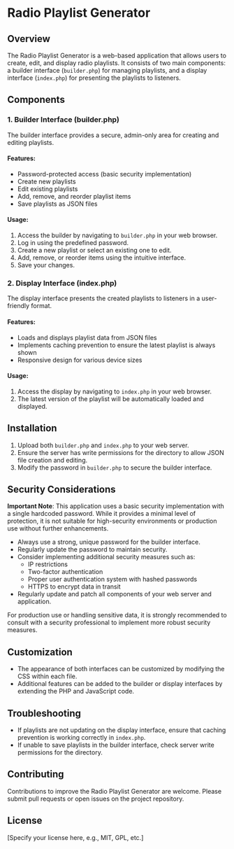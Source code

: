 # Radio Playlist Generator

## Overview

The Radio Playlist Generator is a web-based application that allows users to create, edit, and display radio playlists. It consists of two main components: a builder interface (`builder.php`) for managing playlists, and a display interface (`index.php`) for presenting the playlists to listeners.

## Components

### 1. Builder Interface (builder.php)

The builder interface provides a secure, admin-only area for creating and editing playlists.

#### Features:

- Password-protected access (basic security implementation)
- Create new playlists
- Edit existing playlists
- Add, remove, and reorder playlist items
- Save playlists as JSON files

#### Usage:

1. Access the builder by navigating to `builder.php` in your web browser.
2. Log in using the predefined password.
3. Create a new playlist or select an existing one to edit.
4. Add, remove, or reorder items using the intuitive interface.
5. Save your changes.

### 2. Display Interface (index.php)

The display interface presents the created playlists to listeners in a user-friendly format.

#### Features:

- Loads and displays playlist data from JSON files
- Implements caching prevention to ensure the latest playlist is always shown
- Responsive design for various device sizes

#### Usage:

1. Access the display by navigating to `index.php` in your web browser.
2. The latest version of the playlist will be automatically loaded and displayed.

## Installation

1. Upload both `builder.php` and `index.php` to your web server.
2. Ensure the server has write permissions for the directory to allow JSON file creation and editing.
3. Modify the password in `builder.php` to secure the builder interface.

## Security Considerations

**Important Note**: This application uses a basic security implementation with a single hardcoded password. While it provides a minimal level of protection, it is not suitable for high-security environments or production use without further enhancements.

- Always use a strong, unique password for the builder interface.
- Regularly update the password to maintain security.
- Consider implementing additional security measures such as:
  - IP restrictions
  - Two-factor authentication
  - Proper user authentication system with hashed passwords
  - HTTPS to encrypt data in transit
- Regularly update and patch all components of your web server and application.

For production use or handling sensitive data, it is strongly recommended to consult with a security professional to implement more robust security measures.

## Customization

- The appearance of both interfaces can be customized by modifying the CSS within each file.
- Additional features can be added to the builder or display interfaces by extending the PHP and JavaScript code.

## Troubleshooting

- If playlists are not updating on the display interface, ensure that caching prevention is working correctly in `index.php`.
- If unable to save playlists in the builder interface, check server write permissions for the directory.

## Contributing

Contributions to improve the Radio Playlist Generator are welcome. Please submit pull requests or open issues on the project repository.

## License

[Specify your license here, e.g., MIT, GPL, etc.]
